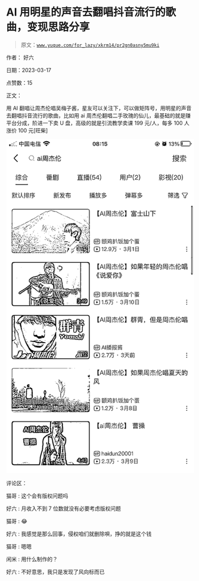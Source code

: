# AI 用明星的声音去翻唱抖音流行的歌曲，变现思路分享

> 原文：[`www.yuque.com/for_lazy/xkrm14/pr2gn0asny5mu9ki`](https://www.yuque.com/for_lazy/xkrm14/pr2gn0asny5mu9ki)

作者： 好六

日期：2023-03-17

点赞数：15

正文：

用 AI 翻唱让周杰伦唱吴梅子酱，星友可以关注下，可以做矩阵号，用明星的声音去翻唱抖音流行的歌曲，比如用 ai 周杰伦翻唱二手玫瑰的仙儿，最基础的就是赚平台分成，阶进一下卖 U 盘，高级的就是引流教学卖课 199 元/人，每多 100 人涨价 100 元[旺柴]

![](img/cd41626ddfe8d33365c4942a9aa20af8.png)  

评论区：

猫哥 : 这个会有版权问题吗

好六 : 月收入不到 7 位数就没有必要考虑版权问题

猫哥 : 😂

好六 : 我感觉是那么回事，侵权咱们就删除唄，挣的就是这个钱

猫哥 : 嗯嗯

闲米 : 用什么制作的？

好六 : 不好意思，我只是发现了风向标而已

